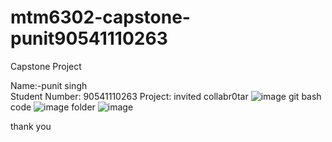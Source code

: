 # mtm6302-capstone-punit90541110263
 Capstone Project

Name:-punit singh  
Student Number: 90541110263
Project: 
invited collabr0tar
![image](https://github.com/Punit90541110263/mtm6302-capstone-punit90541110263/assets/133889264/5d6e9fde-6c93-4194-9e00-a6d0f9de86e8)
git bash code 
![image](https://github.com/Punit90541110263/mtm6302-capstone-punit90541110263/assets/133889264/731b2661-29e4-4f1c-9f4f-4b5904f67a4f)
folder
![image](https://github.com/Punit90541110263/mtm6302-capstone-punit90541110263/assets/133889264/52ff928a-30f0-4bfa-9d89-ecf5145b7136)

thank you 




